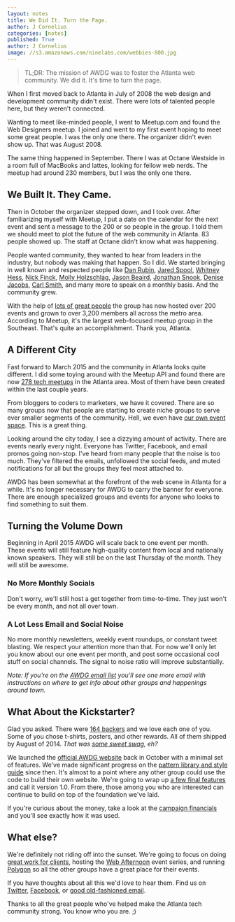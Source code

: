 ```yaml
---
layout: notes
title: We Did It. Turn the Page.
author: J Cornelius
categories: [notes]
published: True
author: J Cornelius
image: //s3.amazonaws.com/ninelabs.com/webbies-800.jpg
---
```

> TL;DR: The mission of AWDG was to foster the Atlanta web community. We did it. It's time to turn the page.

When I first moved back to Atlanta in July of 2008 the web design and development community didn't exist. There were lots of talented people here, but they weren't connected.

Wanting to meet like-minded people, I went to Meetup.com and found the Web Designers meetup. I joined and went to my first event hoping to meet some great people. I was the only one there. The organizer didn't even show up. That was August 2008.

The same thing happened in September. There I was at Octane Westside in a room full of MacBooks and lattes, looking for fellow web nerds. The meetup had around 230 members, but I was the only one there.

## We Built It. They Came.
Then in October the organizer stepped down, and I took over. After familiarizing myself with Meetup, I put a date on the calendar for the next event and sent a message to the 200 or so people in the group. I told them we should meet to plot the future of the web community in Atlanta. 83 people showed up. The staff at Octane didn't know what was happening.

People wanted community, they wanted to hear from leaders in the industry, but nobody was making that happen. So I did. We started bringing in well known and respected people like [Dan Rubin](http://twitter.com/danrubin), [Jared Spool](http://www.uie.com/jared-live/), [Whitney Hess](http://whitneyhess.com/), [Nick Finck](http://twitter.com/nickf), [Molly Holzschlag](http://en.wikipedia.org/wiki/Molly_Holzschlag), [Jason Beaird](http://twitter.com/jasongraphix), [Jonathan Snook](http://snook.ca/), [Denise Jacobs](http://denisejacobs.com/), [Carl Smith](http://twitter.com/carlsmith), and many more to speak on a monthly basis. And the community grew.

With the help of [lots of great people](https://twitter.com/awdg/lists/hall-of-fame/members) the group has now hosted over 200 events and grown to over 3,200 members all across the metro area. According to Meetup, it's the largest web-focused meetup group in the Southeast. That's quite an accomplishment. Thank you, Atlanta.

## A Different City
Fast forward to March 2015 and the community in Atlanta looks quite different. I did some toying around with the Meetup API and found there are now [278 tech meetups](https://github.com/ninelabs/atl-tech-meetups) in the Atlanta area. Most of them have been created within the last couple years.

From bloggers to coders to marketers, we have it covered. There are so many groups now that people are starting to create niche groups to serve ever smaller segments of the community. Hell, we even have [our own event space](http://polygontatl.com). This is a great thing.

Looking around the city today, I see a dizzying amount of activity. There are events nearly every night. Everyone has Twitter, Facebook, and email promos going non-stop. I've heard from many people that the noise is too much. They've filtered the emails, unfollowed the social feeds, and muted notifications for all but the groups they feel most attached to.

AWDG has been somewhat at the forefront of the web scene in Atlanta for a while. It's no longer necessary for AWDG to carry the banner for everyone. There are enough specialized
groups and events for anyone who looks to find something to suit them.

## Turning the Volume Down
Beginning in April 2015 AWDG will scale back to one event per month. These events will still feature high-quality content from local and nationally known speakers. They will still be on the last Thursday of the month. They will still be awesome.

### No More Monthly Socials
Don't worry, we'll still host a get together from time-to-time. They just won't be every month, and not all over town.

### A Lot Less Email and Social Noise
No more monthly newsletters, weekly event roundups, or constant tweet blasting. We respect your attention more than that. For now we'll only let you know about our one event per month, and post some occasional cool stuff on social channels. The signal to noise ratio will improve substantially.

_Note: If you're on the [AWDG email list](http://www.awdg.org/join/) you'll see one more email with instructions on where to get info about other groups and happenings around town._

## What About the Kickstarter?
Glad you asked. There were [164 backers](https://www.kickstarter.com/projects/jcornelius/official-awdg-website/) and we love each one of you. Some of you chose t-shirts, posters, and other rewards. All of them shipped by August of 2014. _That was [some sweet swag](http://www.awdg.org/blog/kickstarter-rewards.html), eh?_

We launched the [official AWDG website](http://www.awdg.org) back in October with a minimal set of features. We've made significant progress on the [pattern library and style guide](http://www.awdg.org/styleguide) since then. It's almost to a point where any other group could use the code to build their own website. We're going to wrap up [a few final features](https://github.com/awdg/awdg.org/issues) and call it version 1.0. From there, those among you who are interested can continue to build on top of the foundation we've laid.

If you're curious about the money, take a look at the [campaign financials](https://docs.google.com/spreadsheets/d/1-4QVoHzRuAAcbch19dspprmi5nPoZeL4h-6wcIRcf9g/edit?usp=sharing) and you'll see exactly how it was used.

## What else?
We're definitely not riding off into the sunset. We're going to focus on doing [great work for clients](/approach/), hosting the [Web Afternoon](http://webafternoon.com) event series, and running [Polygon](http://polygonatl.com) so all the other groups have a great place for their events.

If you have thoughts about all this we'd love to hear them. Find us on [Twitter](http://twitter.com/awdg), [Facebook](http://www.facebook.com/atlantaweb), or [good old-fashioned email](jc@ninelabs.com).

Thanks to all the great people who've helped make the Atlanta tech community strong. You know who you are. ;)
